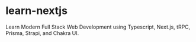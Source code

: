# learn-nextjs
Learn Modern Full Stack Web Development using Typescript, Next.js, tRPC, Prisma, Strapi, and Chakra UI. 
